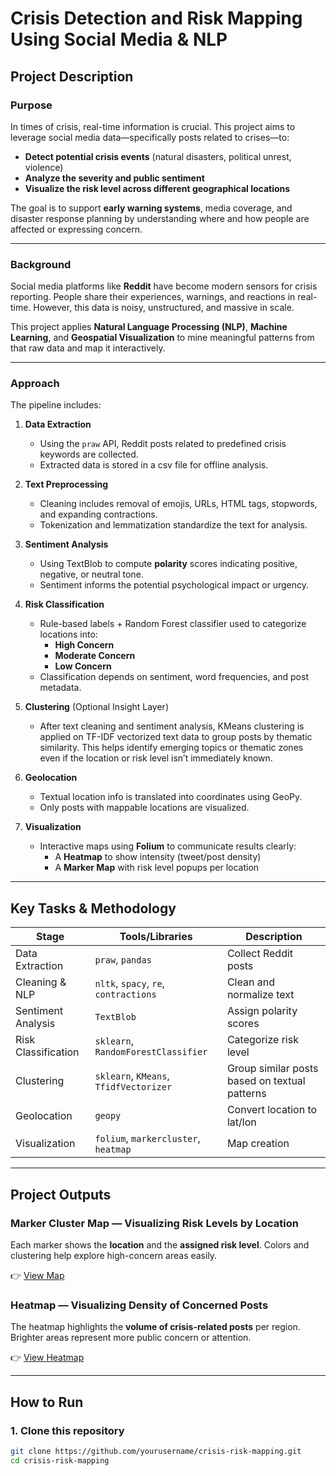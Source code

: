 # Crisis Detection and Risk Mapping Using Social Media & NLP

## Project Description

### Purpose

In times of crisis, real-time information is crucial. This project aims to leverage social media data—specifically posts related to crises—to:

- **Detect potential crisis events** (natural disasters, political unrest, violence)
- **Analyze the severity and public sentiment**
- **Visualize the risk level across different geographical locations**

The goal is to support **early warning systems**, media coverage, and disaster response planning by understanding where and how people are affected or expressing concern.

---

###  Background

Social media platforms like **Reddit** have become modern sensors for crisis reporting. People share their experiences, warnings, and reactions in real-time. However, this data is noisy, unstructured, and massive in scale.

This project applies **Natural Language Processing (NLP)**, **Machine Learning**, and **Geospatial Visualization** to mine meaningful patterns from that raw data and map it interactively.

---

###  Approach

The pipeline includes:

1. **Data Extraction**
   - Using the `praw` API, Reddit posts related to predefined crisis keywords are collected.
   - Extracted data is stored in a csv file for offline analysis.

2. **Text Preprocessing**
   - Cleaning includes removal of emojis, URLs, HTML tags, stopwords, and expanding contractions.
   - Tokenization and lemmatization standardize the text for analysis.

3. **Sentiment Analysis**
   - Using TextBlob to compute **polarity** scores indicating positive, negative, or neutral tone.
   - Sentiment informs the potential psychological impact or urgency.

4. **Risk Classification**
   - Rule-based labels + Random Forest classifier used to categorize locations into:
     - **High Concern**
     - **Moderate Concern**
     - **Low Concern**
   - Classification depends on sentiment, word frequencies, and post metadata.
5. **Clustering** (Optional Insight Layer)
    - After text cleaning and sentiment analysis, KMeans clustering is applied on TF-IDF vectorized text data to group posts by thematic similarity. This helps identify emerging topics or thematic zones even if the location or risk level isn’t immediately known.

6. **Geolocation**
   - Textual location info is translated into coordinates using GeoPy.
   - Only posts with mappable locations are visualized.

7. **Visualization**
   - Interactive maps using **Folium** to communicate results clearly:
     - A **Heatmap** to show intensity (tweet/post density)
     - A **Marker Map** with risk level popups per location

---

##  Key Tasks & Methodology

| Stage              | Tools/Libraries       | Description |
|--------------------|------------------------|-------------|
| Data Extraction     | `praw`, `pandas`       | Collect Reddit posts |
| Cleaning & NLP      | `nltk`, `spacy`, `re`, `contractions` | Clean and normalize text |
| Sentiment Analysis  | `TextBlob`             | Assign polarity scores |
| Risk Classification | `sklearn`, `RandomForestClassifier` | Categorize risk level |
| Clustering  | `sklearn`, `KMeans`, `TfidfVectorizer` | Group similar posts based on textual patterns |
| Geolocation         | `geopy`                | Convert location to lat/lon |
| Visualization       | `folium`, `markercluster`, `heatmap` | Map creation |

---

##  Project Outputs

###  Marker Cluster Map — Visualizing Risk Levels by Location

Each marker shows the **location** and the **assigned risk level**. Colors and clustering help explore high-concern areas easily.

👉 [View Map](/images/crisis_marker_map.html)


###  Heatmap — Visualizing Density of Concerned Posts

The heatmap highlights the **volume of crisis-related posts** per region. Brighter areas represent more public concern or attention.

👉 [View Heatmap](/images/crisis_locations_heatmap.html)


---

##  How to Run

### 1. Clone this repository
```bash
git clone https://github.com/yourusername/crisis-risk-mapping.git
cd crisis-risk-mapping

